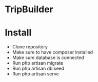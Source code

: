 # TripBuilder
# Install
- Clone repository 
- Make sure to have composer installed
- Make sure database is connected
- Run php artisan migrate
- Run php artisan db:seed
- Run php artisan serve
